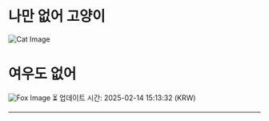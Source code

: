 
# 나만 없어 고양이

![Cat Image](https://cdn2.thecatapi.com/images/dai.jpg)

# 여우도 없어
![Fox Image](https://randomfox.ca/images/123.jpg)
⏳ 업데이트 시간: 2025-02-14 15:13:32 (KRW)

---
